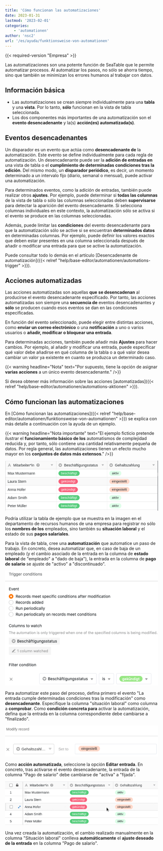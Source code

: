 ```yaml
---
title: 'Cómo funcionan las automatizaciones'
date: 2023-01-31
lastmod: '2023-02-01'
categories:
    - 'automationen'
author: 'nsc2'
url: '/es/ayuda/funktionsweise-von-automationen'
---
```


{{< required-version "Empresa" >}}

Las automatizaciones son una potente función de SeaTable que le permite automatizar procesos. Al automatizar los pasos, no sólo se ahorra tiempo, sino que también se minimizan los errores humanos al trabajar con datos.

## Información básica

- Las automatizaciones se crean siempre individualmente para una **tabla** y una **vista**. Por lo tanto, **sólo** funcionan en la vista de tabla seleccionada.
- Los dos componentes más importantes de una automatización son el **evento desencadenante** y la(s) **acción(es) automatizada(s)**.

## Eventos desencadenantes

Un disparador es un evento que actúa como **desencadenante de** la automatización. Este evento se define individualmente para cada regla de automatización. Un desencadenante puede ser la **adición de entradas en** una vista de tabla o el **cumplimiento de determinadas condiciones tras la edición**. Del mismo modo, un **disparador periódico**, es decir, un momento determinado a un intervalo fijo (diario, semanal o mensual), puede activar una automatización.

Para determinados eventos, como la adición de entradas, también puede realizar otros **ajustes**. Por ejemplo, puede determinar si **todas las columnas** de la vista de tabla o sólo las columnas seleccionadas deben **supervisarse** para detectar la aparición del evento desencadenante. Si selecciona columnas individuales en este contexto, la automatización sólo se activa si el evento se produce en las columnas seleccionadas.

Además, puede limitar las **condiciones** del evento desencadenante para que la automatización sólo se active si se encuentran **determinados datos** en determinadas columnas. Por ejemplo, puede definir los valores exactos que deben estar presentes en una columna seleccionada después de añadir o modificar una entrada para que se active la automatización.

Puede consultar todo lo demás en el artículo [Desencadenante de automatización]({{< relref "help/base-editor/automationen/automations-trigger" >}}).

## Acciones automatizadas

Las acciones automatizadas son aquellas **que** **se desencadenan** al producirse el evento desencadenante especificado. Por tanto, las acciones automatizadas son siempre una **secuencia de** eventos desencadenantes y **sólo** se producen cuando esos eventos se dan en las condiciones especificadas.

En función del evento seleccionado, puede elegir entre distintas acciones, como **enviar un correo electrónico** o una **notificación** a uno o varios usuarios o **añadir, modificar o bloquear una entrada**.

Para determinadas acciones, también puede añadir más **Ajustes** para hacer cambios. Por ejemplo, al añadir y modificar una entrada, puede especificar qué valor debe añadirse en qué columna de la tabla o a qué valor desea cambiar un valor ya existente en cuanto se produzca un determinado caso.

{{< warning  headline="Nota"  text="Por supuesto, tiene la opción de asignar **varias acciones** a un único evento desencadenante." />}}

Si desea obtener más información sobre las acciones [automatizadas]({{< relref "help/base-editor/automationen/automations-aktionen" >}}).

## Cómo funcionan las automatizaciones

En [Cómo funcionan las automatizaciones]({{< relref "help/base-editor/automationen/funktionsweise-von-automationen" >}}) se explica con más detalle a continuación con la ayuda de un ejemplo.

{{< warning  headline="Nota importante"  text="El ejemplo ficticio pretende ilustrar el **funcionamiento básico de los** automatismos de complejidad reducida y, por tanto, sólo contiene una cantidad relativamente pequeña de datos. Por regla general, las automatizaciones tienen un efecto mucho mayor en los **conjuntos de datos más extensos**." />}}

![Ejemplo de tabla](images/example-table-final-version.png)

Podría utilizar la tabla de ejemplo que se muestra en la imagen en el departamento de recursos humanos de una empresa para registrar no sólo los **nombres de los** empleados, sino también su **situación laboral** y el estado de sus **pagos salariales**.

Para la vista de tabla, cree una **automatización** que automatice un paso de trabajo. En concreto, desea automatizar que, en caso de baja de un empleado (y el cambio asociado de la entrada en la columna de **estado laboral** de "empleado" a "dado de baja"), la entrada en la columna de **pago de salario** se ajuste de "activo" a "discontinuado".

![Definición del evento desencadenante](images/create-an-automation-1-1.png)

Para automatizar este paso del proceso, defina primero el evento "La entrada cumple determinadas condiciones tras la modificación" como **desencadenante**. Especifique la columna "situación laboral" como columna a **comprobar**. Como **condición concreta para** activar la automatización, defina que la entrada en la columna correspondiente debe cambiarse a "finalizado".

![Definición de la acción automática de la automatización de ejemplo](images/automated-action-of-the-example-automation-2.png)

Como **acción automatizada**, seleccione la opción **Editar entrada**. En concreto, tras activarse el evento desencadenante, la entrada de la columna "Pago de salario" debe cambiarse de "activa" a "fijada".

![Ejecución del ejemplo de automatización](images/example-automation-new.gif)

Una vez creada la automatización, el cambio realizado manualmente en la columna "Situación laboral" conlleva **automáticamente** el **ajuste deseado de la entrada** en la columna "Pago de salario".
